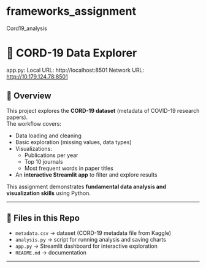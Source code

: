 # frameworks_assignment
Cord19_analysis

# 🔬 CORD-19 Data Explorer

app.py: Local URL: http://localhost:8501
  Network URL: http://10.179.124.78:8501

## 📌 Overview
This project explores the **CORD-19 dataset** (metadata of COVID-19 research papers).  
The workflow covers:
- Data loading and cleaning  
- Basic exploration (missing values, data types)  
- Visualizations:
  - Publications per year  
  - Top 10 journals  
  - Most frequent words in paper titles  
- An **interactive Streamlit app** to filter and explore results  

This assignment demonstrates **fundamental data analysis and visualization skills** using Python.

---

## 📂 Files in this Repo
- `metadata.csv` → dataset (CORD-19 metadata file from Kaggle)  
- `analysis.py` → script for running analysis and saving charts  
- `app.py` → Streamlit dashboard for interactive exploration  
- `README.md` → documentation  

---
